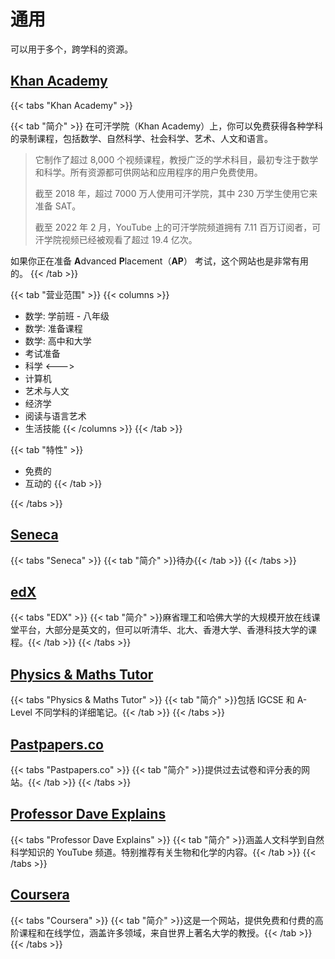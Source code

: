 # 通用

可以用于多个，跨学科的资源。

## [Khan Academy](https://www.khanacademy.org/)

{{< tabs "Khan Academy" >}}

{{< tab "简介" >}}
在可汗学院（Khan Academy）上，你可以免费获得各种学科的录制课程，包括数学、自然科学、社会科学、艺术、人文和语言。

> 它制作了超过 8,000 个视频课程，教授广泛的学术科目，最初专注于数学和科学。所有资源都可供网站和应用程序的用户免费使用。
>
> 截至 2018 年，超过 7000 万人使用可汗学院，其中 230 万学生使用它来准备 SAT。
>
> 截至 2022 年 2 月，YouTube 上的可汗学院频道拥有 7.11 百万订阅者，可汗学院视频已经被观看了超过 19.4 亿次。

如果你正在准备 **A**dvanced **P**lacement（**AP**） 考试，这个网站也是非常有用的。
{{< /tab >}}

{{< tab "营业范围" >}}
{{< columns >}}
- 数学: 学前班 - 八年级
- 数学: 准备课程
- 数学: 高中和大学
- 考试准备
- 科学
<--->
- 计算机
- 艺术与人文
- 经济学
- 阅读与语言艺术
- 生活技能
{{< /columns >}}
{{< /tab >}}

{{< tab "特性" >}}
- 免费的
- 互动的
{{< /tab >}}

{{< /tabs >}}

## [Seneca](https://app.senecalearning.com/courses)

{{< tabs "Seneca" >}}
{{< tab "简介" >}}待办{{< /tab >}}
{{< /tabs >}}

## [edX](https://www.edx.org/)

{{< tabs "EDX" >}}
{{< tab "简介" >}}麻省理工和哈佛大学的大规模开放在线课堂平台，大部分是英文的，但可以听清华、北大、香港大学、香港科技大学的课程。{{< /tab >}}
{{< /tabs >}}

## [Physics & Maths Tutor](https://www.physicsandmathstutor.com/)

{{< tabs "Physics & Maths Tutor" >}}
{{< tab "简介" >}}包括 IGCSE 和 A-Level 不同学科的详细笔记。{{< /tab >}}
{{< /tabs >}}

## [Pastpapers.co](https://pastpapers.co/cie/)

{{< tabs "Pastpapers.co" >}}
{{< tab "简介" >}}提供过去试卷和评分表的网站。{{< /tab >}}
{{< /tabs >}}

## [Professor Dave Explains](https://www.youtube.com/c/ProfessorDaveExplains/playlists)

{{< tabs "Professor Dave Explains" >}}
{{< tab "简介" >}}涵盖人文科学到自然科学知识的 YouTube 频道。特别推荐有关生物和化学的内容。{{< /tab >}}
{{< /tabs >}}

## [Coursera](https://www.coursera.org/)

{{< tabs "Coursera" >}}
{{< tab "简介" >}}这是一个网站，提供免费和付费的高阶课程和在线学位，涵盖许多领域，来自世界上著名大学的教授。{{< /tab >}}
{{< /tabs >}}